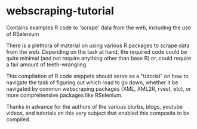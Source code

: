 # webscraping-tutorial
Contains examples R code to 'scrape' data from the web, including the use of RSelenium

There is a plethora of material on using various R packages to scrape data from the web.  Depending on the task at hand, the required code could be quite minimal (and not require anything other than base R) or, could require a fair amount of teeth-wrangling.

This compilation of R code snippets should serve as a "tutorial" on how to navigate the task of figuring out which road to go down, whether it be navigated by common webscraping packages (XML, XML2R, rvest, etc), or more comprehensive packages like RSelenium.

Thanks in advance for the authors of the various blurbs, blogs, youtube videos, and tutorials on this very subject that enabled this composite to be compiled.
